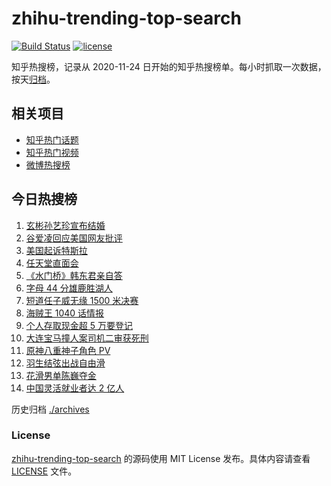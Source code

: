 # zhihu-trending-top-search

[![Build Status](https://github.com/justjavac/zhihu-trending-top-search/workflows/ci/badge.svg?branch=main)](https://github.com/justjavac/zhihu-trending-top-search/actions)
[![license](https://img.shields.io/github/license/justjavac/zhihu-trending-top-search)](https://github.com/justjavac/zhihu-trending-top-search/blob/main/LICENSE)

知乎热搜榜，记录从 2020-11-24 日开始的知乎热搜榜单。每小时抓取一次数据，按天[归档](./archives)。

## 相关项目

- [知乎热门话题](https://github.com/justjavac/zhihu-trending-hot-questions)
- [知乎热门视频](https://github.com/justjavac/zhihu-trending-hot-video)
- [微博热搜榜](https://github.com/justjavac/weibo-trending-hot-search)

## 今日热搜榜

<!-- BEGIN -->
<!-- 最后更新时间 Fri Feb 11 2022 01:13:23 GMT+0800 (China Standard Time) -->

1. [玄彬孙艺珍宣布结婚](https://www.zhihu.com/search?q=玄彬孙艺珍)
1. [谷爱凌回应美国网友批评](https://www.zhihu.com/search?q=谷爱凌回应)
1. [美国起诉特斯拉](https://www.zhihu.com/search?q=美国起诉特斯拉)
1. [任天堂直面会](https://www.zhihu.com/search?q=任天堂)
1. [《水门桥》韩东君亲自答](https://www.zhihu.com/search?q=水门桥)
1. [字母 44 分雄鹿胜湖人](https://www.zhihu.com/search?q=湖人)
1. [短道任子威无缘 1500 米决赛](https://www.zhihu.com/search?q=短道速滑)
1. [海贼王 1040 话情报](https://www.zhihu.com/search?q=海贼王)
1. [个人存取现金超 5 万要登记](https://www.zhihu.com/search?q=个人存取)
1. [大连宝马撞人案司机二审获死刑](https://www.zhihu.com/search?q=大连宝马撞人案)
1. [原神八重神子角色 PV](https://www.zhihu.com/search?q=原神)
1. [羽生结弦出战自由滑](https://www.zhihu.com/search?q=花样滑冰)
1. [花滑男单陈巍夺金](https://www.zhihu.com/search?q=花样滑冰)
1. [中国灵活就业者达 2 亿人](https://www.zhihu.com/search?q=灵活就业者)

<!-- END -->

历史归档 [./archives](./archives)

### License

[zhihu-trending-top-search](https://github.com/justjavac/zhihu-trending-top-search)
的源码使用 MIT License 发布。具体内容请查看 [LICENSE](./LICENSE) 文件。
